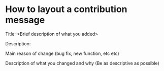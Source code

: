 # How to layout a contribution message

Title: \<Brief description of what you added\>

Description:

Main reason of change (bug fix, new function, etc etc)

Description of what you changed and why (Be as descriptive as possible)
